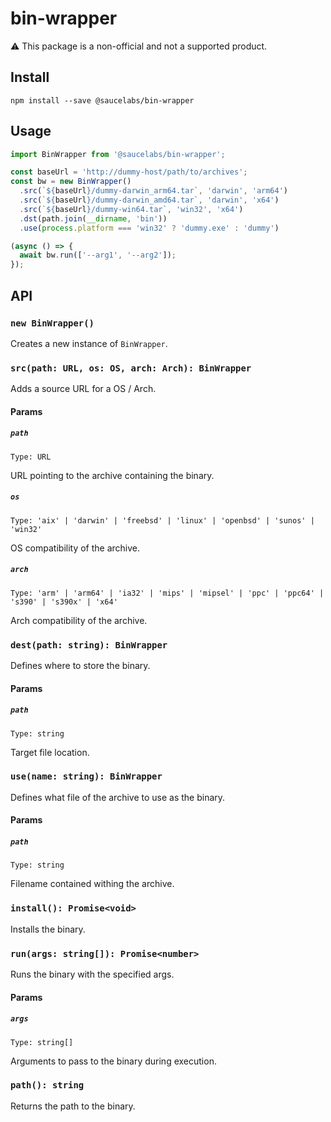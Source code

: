 # bin-wrapper

:warning: This package is a non-official and not a supported product.

## Install

`npm install --save @saucelabs/bin-wrapper`

## Usage

```js
import BinWrapper from '@saucelabs/bin-wrapper';

const baseUrl = 'http://dummy-host/path/to/archives';
const bw = new BinWrapper()
  .src(`${baseUrl}/dummy-darwin_arm64.tar`, 'darwin', 'arm64')
  .src(`${baseUrl}/dummy-darwin_amd64.tar`, 'darwin', 'x64')
  .src(`${baseUrl}/dummy-win64.tar`, 'win32', 'x64')
  .dst(path.join(__dirname, 'bin'))
  .use(process.platform === 'win32' ? 'dummy.exe' : 'dummy')

(async () => {
  await bw.run(['--arg1', '--arg2']);
});

```

## API

### `new BinWrapper()`

Creates a new instance of `BinWrapper`.

###  `src(path: URL, os: OS, arch: Arch): BinWrapper`

Adds a source URL for a OS / Arch.

#### Params

##### `path`

`Type: URL`

URL pointing to the archive containing the binary.


##### `os`

`Type: 'aix' | 'darwin' | 'freebsd' | 'linux' | 'openbsd' | 'sunos' | 'win32'`

OS compatibility of the archive.

##### `arch`

`Type: 'arm' | 'arm64' | 'ia32' | 'mips' | 'mipsel' | 'ppc' | 'ppc64' | 's390' | 's390x' | 'x64'`

Arch compatibility of the archive.

### `dest(path: string): BinWrapper`

Defines where to store the binary.

#### Params

##### `path`

`Type: string`

Target file location.

### `use(name: string): BinWrapper`

Defines what file of the archive to use as the binary.

#### Params

##### `path`

`Type: string`

Filename contained withing the archive.

### `install(): Promise<void>`

Installs the binary.

### `run(args: string[]): Promise<number>`

Runs the binary with the specified args.

#### Params

##### `args`

`Type: string[]`

Arguments to pass to the binary during execution.

### `path(): string`

Returns the path to the binary.